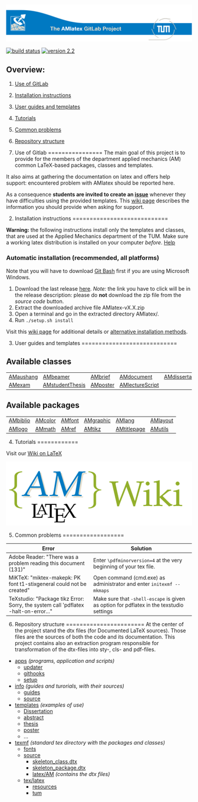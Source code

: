 ![AM-LaTeX-Logo](info/source/gitlab-welcome-logo.png)

[![build status](https://gitlab.lrz.de/AM/AMlatex/badges/master/build.svg)](https://gitlab.lrz.de/AM/AMlatex/commits/master)
[![version 2.2](https://img.shields.io/badge/version-2.2-dad7cb.svg?style=flat)](https://gitlab.lrz.de/AM/AMlatex/tags#stable-release-version-22)

Overview:
---------
1. [Use of GitLab](#1-use-of-gitlab)
2. [Installation instructions](#2-installation-instructions)
3. [User guides and templates](#3-user-guides-and-templates)
4. [Tutorials](#4-tutorials)
5. [Common problems](#5-common-problems)
6. [Repository structure](#6-repository-structure)

1. Use of Gitlab
================
The main goal of this project is to provide for the members of the department 
applied mechanics (AM) common LaTeX-based packages, classes and templates.

It also aims at gathering the documentation on latex and offers help support:
encountered problem with AMlatex should be reported here. 

As a consequence __students are invited to create an [issue][user create issue]__ 
whenever they have difficulties using the provided templates. 
This [wiki page][wiki support info] describes the information you should provide
when asking for support.

2. Installation instructions
============================

**Warning:** the following instructions install only the templates and classes,
that are used at the Applied Mechanics department of the TUM. Make sure a 
working latex distribution is installed on your computer *before*. 
[Help](https://gitlab.lrz.de/AM/AMlatex/wikis/how-to-install-latex)


### Automatic installation (recommended, all platforms)

Note that you will have to download [Git Bash][git bash download] first if you 
are using Microsoft Windows.

1. Download the last release [here][amlatex download page].
   *Note:* the link you have to click will be in the release description: please
   do **not** download the zip file from the *source code* button.
2. Extract the downloaded archive file AMlatex-vX.X.zip
3. Open a terminal and go in the extracted directory AMlatex/.
4. Run `./setup.sh install` 

Visit this [wiki page][wiki install amlatex] for additional details or 
[alternative installation methods][wiki install amlatex alter].

3. User guides and templates
============================

Available classes
-----------------

|               |                     |              |                     |                    |
| ------------- | ------------------- | ------------ | ------------------- | ------------------ |
| [AMaushang][] | [AMbeamer][]        | [AMbrief][]  | [AMdocument][]      | [AMdissertation][] |
| [AMexam][]    | [AMstudentThesis][] | [AMposter][] | [AMlectureScript][] |                    |


Available packages
------------------

|              |              |              |               |                 |              |
| ------------ | ------------ | ------------ | ------------- | --------------- | ------------ |
| [AMbiblio][] | [AMcolor][]  | [AMfont][]   | [AMgraphic][] | [AMlang][]      | [AMlayout][] |
| [AMlogo][]   | [AMmath][]   | [AMref][]    | [AMtikz][]    | [AMtitlepage][] | [AMutils][]  |



4. Tutorials
============

Visit our [Wiki on LaTeX](https://gitlab.lrz.de/AM/AMlatex/wikis/home)

[![AM-LaTeX-Wiki-Logo](info/source/AMlatex-wiki-logo.png)](https://gitlab.lrz.de/AM/AMlatex/wikis/home)

5. Common problems
==================

| Error              | Solution                                               |
| ------------------ | ------------------------------------------------------ |
| Adobe Reader: "There was a problem reading this document (131)" | Enter `\pdfminorversion=4` at the very beginning of your tex file. |
| MiKTeX: "miktex-makepk: PK font t1-stixgeneral could not be created" | Open command (cmd.exe) as administrator and enter `initexmf --mkmaps` |
| TeXstudio: "Package tikz Error: Sorry, the system call 'pdflatex -halt-on-error..." | Make sure that `-shell-escape` is given as option for pdflatex in the texstudio settings |

6. Repository structure
=======================
At the center of the project stand the dtx files (for Documented LaTeX sources).
Those files are the sources of both the code and its documentation. 
This project contains also an extraction program responsible for transformation 
of the dtx-files into sty-, cls- and pdf-files.

* [apps](apps) _(programs, application and scripts)_
    + [updater](apps/updater)
    + [githooks](apps/githooks)
    + [setup](apps/setup)
* [info](info) _(guides and turorials, with their sources)_
    + [guides](info/guides)
    + [source](info/source)
* [templates](templates) _(examples of use)_
    + [Dissertation](templates/Dissertation)
    + [abstract](templates/abstract)
    + [thesis](templates/thesis)
    + [poster](templates/poster)
    + ...
* [texmf](texmf) _(standard tex directory with the packages and classes)_
    + [fonts](texmf/fonts)
    + [source](texmf/source)
        - [skeleton_class.dtx](texmf/source/skeleton_class.dtx)
        - [skeleton_package.dtx](texmf/source/skeleton_package.dtx)
        - [latex/AM](texmf/source/latex/AM) _(contains the dtx files)_
    + [tex/latex](texmf/source/tex/latex)
        - [resources](texmf/source/tex/latex/resources)
        - [tum](texmf/source/tex/latex/tum)


[user create issue]: https://gitlab.lrz.de/AM/AMlatex/issues/new?issue[assignee_id]=&issue[milestone_id]=
[wiki support info]: https://gitlab.lrz.de/AM/AMlatex/wikis/support-information
[wiki install amlatex]: https://gitlab.lrz.de/AM/AMlatex/wikis/how-to-install-amlatex
[wiki install amlatex alter]: https://gitlab.lrz.de/AM/AMlatex/wikis/how-to-install-amlatex
[git bash download]: https://git-scm.com/download/win
[amlatex download page]: https://gitlab.lrz.de/AM/AMlatex/tags
[AMaushang]: https://syncandshare.lrz.de/dl/fiBr4K19bW8JfbKYHXyKHY4B/AMaushang.pdf
[AMbeamer]: https://syncandshare.lrz.de/dl/fiBVRQXWzoZjvdqQiHHMPs7h/AMbeamer.pdf
[AMbrief]: https://syncandshare.lrz.de/dl/fiTWZdXMAbX6LgQp2YV8R1vh/AMbrief.pdf
[AMdocument]: https://syncandshare.lrz.de/dl/fiMHTsbnWdcPGNi7FGuCxinf/AMdocument.pdf
[AMdissertation]: https://syncandshare.lrz.de/dl/fi5Uc8y1JgLB2xXd3RPcyS8y/AMdissertation.pdf
[AMexam]: https://syncandshare.lrz.de/dl/fiNBNXTqGaB1BoMjJnuknfRp/AMexam.pdf
[AMstudentThesis]: https://syncandshare.lrz.de/dl/fiANepiMFUL7NyjzN5bqGWde/AMstudentThesis.pdf
[AMposter]: https://syncandshare.lrz.de/dl/fiFszAcmCwtSSMExvzMnvyWy/AMposter.pdf
[AMlectureScript]: https://syncandshare.lrz.de/dl/fiG6o6iERNUvDdgqMW5oTeMo/AMlectureScript.pdf
[AMbiblio]: https://syncandshare.lrz.de/dl/fiVtgKtTVFunvdpBSMQHDdU3/AMbiblio.pdf
[AMcolor]: https://syncandshare.lrz.de/dl/fiN3W1ziyVnZxf3r5C3PAAs/AMcolor.pdf
[AMfont]: https://syncandshare.lrz.de/dl/fiCS1xwzDwa7je7t3Yghp9iJ/AMfont.pdf
[AMgraphic]: https://syncandshare.lrz.de/dl/fiVaJLVAuZdxLhJ1e9nzwpUh/AMgraphic.pdf
[AMlang]: https://syncandshare.lrz.de/dl/fiJPtra8N4hgfQfPYtMuPiPu/AMlang.pdf
[AMlayout]: https://syncandshare.lrz.de/dl/fi3WoKvV6NiDgGggp9eBKahp/AMlayout.pdf
[AMlogo]: https://syncandshare.lrz.de/dl/fiM7JM5eABz9yuyPQzo21bPt/AMlogo.pdf
[AMmath]: https://syncandshare.lrz.de/dl/fi4eAsx7gmbMec119NDhjCVy/AMmath.pdf
[AMref]: https://syncandshare.lrz.de/dl/fiMyCz5yxUGiTba5DbmEtt3/AMref.pdf
[AMtikz]: https://syncandshare.lrz.de/dl/fi9aPAgHXBDzQ9CkZ7gCDm8F/AMtikz.pdf
[AMtitlepage]: https://syncandshare.lrz.de/dl/fiUXiu52P2SGYwamh8WDttfK/AMtitlepage.pdf
[AMutils]: https://syncandshare.lrz.de/dl/fiJaTeZ3EqTXkNrZtycXjUhP/AMutils.pdf
